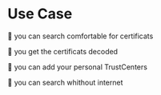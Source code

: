 # Use Case

💺 you can search comfortable for certificats

🔐 you get the certificats decoded 

👥 you can add your personal TrustCenters

📴 you can search whithout internet
